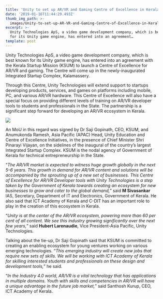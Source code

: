 ```yaml
---
title: 'Unity to set up AR/VR and Gaming Centre of Excellence in Kerala, India'
date: '2019-01-16T11:44:29.493Z'
thumb_img_path: >-
  images/Unity-to-set-up-AR-VR-and-Gaming-Centre-of-Excellence-in-Kerala--India/1*STpDmftH961P8m-Y19THxg.jpeg
excerpt: >-
  Unity Technologies ApS, a video game development company, which is best known
  for its Unity game engine, has entered into an agreement…
template: post
---
```

Unity Technologies ApS, a video game development company, which is best known for its Unity game engine, has entered into an agreement with the Kerala Startup Mission (KSUM) to launch a Centre of Excellence for AR/VR and gaming. The Centre will come up in the newly-inaugurated Integrated Startup Complex, Kalamassery.

Through this Centre, Unity Technologies will extend support to startups developing products, services, and games on platforms including mobile, PC, and various AR/VR hardware. This Centre of Excellence will also have a special focus on providing different levels of training on AR/VR developer tools to students and professionals in the State. The partnership is a significant step forward for developing an AR/VR ecosystem in Kerala.

![](/images/Unity-to-set-up-AR-VR-and-Gaming-Centre-of-Excellence-in-Kerala--India/1*STpDmftH961P8m-Y19THxg.jpeg)

An MoU in this regard was signed by Dr Saji Gopinath, CEO, KSUM, and Anumukonda Ramesh, Asia Pacific (APAC) Head, Unity Education and Centre of Excellence Initiatives, in the presence of Chief Minister Shri Pinarayi Vijayan, on the sidelines of the inaugural of the country’s largest Integrated Startup Complex. KSUM is the nodal agency of Government of Kerala for technical entrepreneurship in the State.

“*The AR/VR market is expected to witness huge growth globally in the next 5–6 years. This growth in demand for AR/VR content and solutions will be accompanied by the sprouting up of a new set of businesses. This Centre of Excellence for AR/VR Developer tools with Unity Technologies is a step taken by the Government of Kerala towards creating an ecosystem for new businesses to grow and cater to the global demand,*” said **M Sivasankar** IAS, Secretary, Department of IT and Electronics, Government of Kerala. He also said that ICT Academy of Kerala and C-DIT has an important role to play in the creation of this ecosystem in Kerala.

“*Unity is at the center of the AR/VR ecosystem, powering more than 60 per cent of all content. We see this industry growing significantly over the next few years,*” said **Hubert Larenaudie**, Vice President-Asia Pacific, Unity Technologies.

Talking about the tie-up, Dr Saji Gopinath said that KSUM is committed to creating an enabling ecosystem for young ventures working on various emerging technologies. “*This emerging industry will create new jobs that require new sets of skills. We will be working with ICT Academy of Kerala for skilling interested students and professionals on these design and development tools,*” he said.

“*In the Industry 4.0 world, AR/VR is a vital technology that has applications in multiple domains. Youth with skills and competencies in AR/VR will have a unique advantage in the future job market,*” said Santhosh Kurup, CEO, ICT Academy of Kerala.
